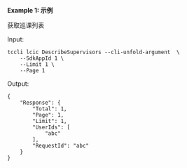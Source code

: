 **Example 1: 示例**

获取巡课列表

Input: 

```
tccli lcic DescribeSupervisors --cli-unfold-argument  \
    --SdkAppId 1 \
    --Limit 1 \
    --Page 1
```

Output: 
```
{
    "Response": {
        "Total": 1,
        "Page": 1,
        "Limit": 1,
        "UserIds": [
            "abc"
        ],
        "RequestId": "abc"
    }
}
```

